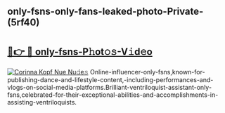 ## only-fsns-only-fans​-leaked-photo​-Private-(5rf40)


# <h2><a href="https://mediaupload.pro?title=only-fsns&ref=git">🔗👉 🔴 only-fsns-P𝚑ot𝚘𝚜-V𝚒d𝚎o</a></h2>

[![Corinna Kopf Nue Nu𝚍e𝚜](https://i.imgur.com/0qMVB7G.gif)](https://mediaupload.pro?title=only-fsns&ref=git)
Online-influencer-only-fsns,known-for-publishing-dance-and-lifestyle-content,-including-performances-and-vlogs-on-social-media-platforms.Brilliant-ventriloquist-assistant-only-fsns,celebrated-for-their-exceptional-abilities-and-accomplishments-in-assisting-ventriloquists.  